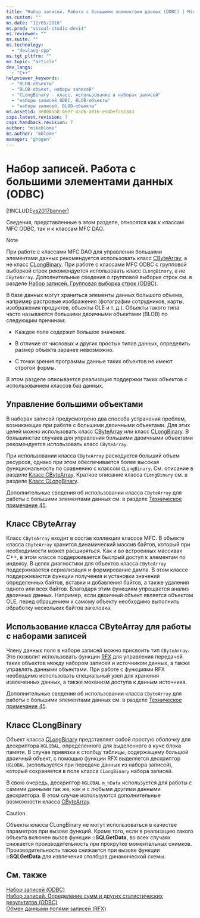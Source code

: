 ```yaml
---
title: "Набор записей. Работа с большими элементами данных (ODBC) | Microsoft Docs"
ms.custom: ""
ms.date: "12/05/2016"
ms.prod: "visual-studio-dev14"
ms.reviewer: ""
ms.suite: ""
ms.technology: 
  - "devlang-cpp"
ms.tgt_pltfrm: ""
ms.topic: "article"
dev_langs: 
  - "C++"
helpviewer_keywords: 
  - "BLOB-объекты"
  - "BLOB-объект, наборы записей"
  - "CLongBinary - класс, использование в наборах записей"
  - "наборы записей ODBC, BLOB-объекты"
  - "наборы записей, BLOB-объекты"
ms.assetid: 3e80b5a8-b6e7-43c6-a816-e54befc513a3
caps.latest.revision: 7
caps.handback.revision: 7
author: "mikeblome"
ms.author: "mblome"
manager: "ghogen"
---
```

# Набор записей. Работа с большими элементами данных (ODBC)
[!INCLUDE[vs2017banner](../../assembler/inline/includes/vs2017banner.md)]

Сведения, представленные в этом разделе, относятся как к классам MFC ODBC, так и к классам MFC DAO.  
  
> [!NOTE]
>  При работе с классами MFC DAO для управления большими элементами данных рекомендуется использовать класс [CByteArray](../../mfc/reference/cbytearray-class.md), а не класс [CLongBinary](../../mfc/reference/clongbinary-class.md).  При работе с классами MFC ODBC с групповой выборкой строк рекомендуется использовать класс `CLongBinary`, а не `CByteArray`.  Дополнительные сведения о групповой выборке строк см. в разделе [Набор записей. Групповая выборка строк \(ODBC\)](../Topic/Recordset:%20Fetching%20Records%20in%20Bulk%20\(ODBC\).md).  
  
 В базе данных могут храниться элементы данных большого объема, например растровые изображения \(фотографии сотрудников, карты, изображения продуктов, объекты OLE и т. д.\).  Объекты такого типа часто называются большими двоичными объектами \(BLOB\) по следующим причинам:  
  
-   Каждое поле содержит большое значение.  
  
-   В отличие от числовых и других простых типов данных, определить размер объекта заранее невозможно.  
  
-   С точки зрения программы данные таких объектов не имеют строгой формы.  
  
 В этом разделе описывается реализация поддержки таких объектов с использованием классов баз данных.  
  
##  <a name="_core_managing_large_objects"></a> Управление большими объектами  
 В наборах записей предусмотрено два способа устранения проблем, возникающих при работе с большими двоичными объектами.  Для этих целей можно использовать класс [CByteArray](../../mfc/reference/cbytearray-class.md) или класс [CLongBinary](../../mfc/reference/clongbinary-class.md).  В большинстве случаев для управления большими двоичными объектами рекомендуется использовать класс `CByteArray`.  
  
 При использовании класса `CByteArray` расходуется больший объем ресурсов, однако при этом обеспечивается более высокая функциональность по сравнению с классом `CLongBinary`. См. описание в разделе [Класс CByteArray](#_core_the_cbytearray_class).  Краткое описание класса `CLongBinary` см. в разделе [Класс CLongBinary](#_core_the_clongbinary_class).  
  
 Дополнительные сведения об использовании класса `CByteArray` для работы с большими элементами данных см. в разделе [Техническое примечание 45](../../mfc/tn045-mfc-database-support-for-long-varchar-varbinary.md).  
  
##  <a name="_core_the_cbytearray_class"></a> Класс CByteArray  
 Класс `CByteArray` входит в состав коллекции классов MFC.  В объекте класса `CByteArray` хранится динамический массив байтов, который при необходимости может расширяться.  Как и во встроенных массивах C\+\+, в этом классе поддерживается быстрый доступ к элементам по индексу.  В целях диагностики для объектов класса `CByteArray` поддерживается сериализация и формирование дампа.  В этом классе поддерживаются функции получения и установки значений определенных байтов, вставки и добавления байтов, а также удаления одного или всех байтов.  Благодаря этим функциям упрощается анализ двоичных данных.  Например, если двоичный объект является объектом OLE, перед обращением к самому объекту необходимо выполнить обработку нескольких байтов заголовка.  
  
##  <a name="_core_using_cbytearray_in_recordsets"></a> Использование класса CByteArray для работы с наборами записей  
 Члену данных поля в наборе записей можно присвоить тип `CByteArray`. Это позволит использовать функции [RFX](../../data/odbc/record-field-exchange-rfx.md) для управления передачей таких объектов между набором записей и источником данных, а также управлять данными объектами.  При работе с функциями RFX необходимо использовать специальный узел для хранения извлеченных данных, а также механизм доступа к данным источника.  
  
 Дополнительные сведения об использовании класса `CByteArray` для работы с большими элементами данных см. в разделе [Техническое примечание 45](../../mfc/tn045-mfc-database-support-for-long-varchar-varbinary.md).  
  
##  <a name="_core_the_clongbinary_class"></a> Класс CLongBinary  
 Объект класса [CLongBinary](../../mfc/reference/clongbinary-class.md) представляет собой простую оболочку для дескриптора `HGLOBAL`, определенного для выделенного в куче блока памяти.  В случае привязки к столбцу таблицы, содержащему большой двоичный объект, с помощью функции RFX выделяется дескриптор `HGLOBAL` \(используется при передаче данных из набора записей\), который сохраняется в поле класса `CLongBinary` набора записей.  
  
 В свою очередь, дескриптор `HGLOBAL` `m_hData` используется для работы с самими данными так же, как и с любыми другими данными дескриптора.  В этом случае используются дополнительные возможности класса [CByteArray](../../mfc/reference/cbytearray-class.md).  
  
> [!CAUTION]
>  Объекты класса CLongBinary не могут использоваться в качестве параметров при вызове функций.  Кроме того, если в реализацию такого объекта включен вызов функции **::SQLGetData**, во всех случаях снижается производительность при прокрутке моментальных снимков.  Производительность также снижается при вызове функции **::SQLGetData** для извлечения столбцов динамической схемы.  
  
## См. также  
 [Набор записей \(ODBC\)](../../data/odbc/recordset-odbc.md)   
 [Набор записей. Определение сумм и других статистических результатов \(ODBC\)](../../data/odbc/recordset-obtaining-sums-and-other-aggregate-results-odbc.md)   
 [Обмен данными полями записей \(RFX\)](../../data/odbc/record-field-exchange-rfx.md)